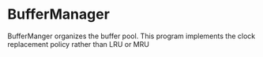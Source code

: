 BufferManager
=============

BufferManger organizes the buffer pool. This program implements the clock replacement policy rather than LRU or MRU
